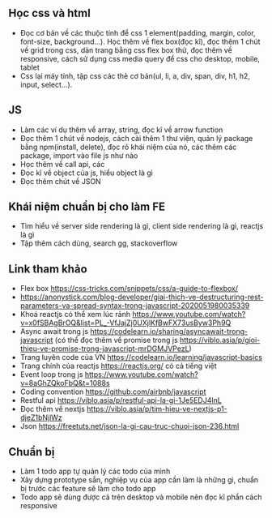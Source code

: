 ## Học css và html

- Đọc cơ bản về các thuộc tính để css 1 element(padding, margin, color, font-size, background...). Học thêm về flex box(đọc kĩ), đọc thêm 1 chút về grid trong css, dàn trang bằng css flex box thử, đọc thêm về responsive, cách sử dụng css media query để css cho desktop, mobile, tablet
- Css lại máy tính, tập css các thẻ cơ bản(ul, li, a, div, span, div, h1, h2, input, select...).

## JS

- Làm các ví dụ thêm về array, string, đọc kĩ về arrow function
- Đọc thêm 1 chút về nodejs, cách cài thêm 1 thư viện, quản lý package bằng npm(install, delete), đọc rõ khái niệm của nó, các thêm các package, import vào file js như nào
- Học thêm về call api, các 
- Đọc kĩ về object của js, hiểu object là gì
- Đọc thêm chút về JSON

## Khái niệm chuẩn bị cho làm FE

- Tìm hiểu về server side rendering là gì, client side rendering là gì, reactjs là gì
- Tập thêm cách dùng, search gg, stackoverflow

## Link tham khảo

- Flex box https://css-tricks.com/snippets/css/a-guide-to-flexbox/
- https://anonystick.com/blog-developer/giai-thich-ve-destructuring-rest-parameters-va-spread-syntax-trong-javascript-2020051980035339
- Khoá reactjs có thể xem lúc rảnh https://www.youtube.com/watch?v=x0fSBAgBrOQ&list=PL_-VfJajZj0UXjlKfBwFX73usByw3Ph9Q
- Async await trong js https://codelearn.io/sharing/asyncawait-trong-javascript (có thể đọc thêm về promise trong js https://viblo.asia/p/gioi-thieu-ve-promise-trong-javascript-mrDGMJVPezL)
- Trang luyên code của VN https://codelearn.io/learning/javascript-basics
- Trang chính của reactjs https://reactjs.org/ có cả tiếng việt
- Event loop trong js https://www.youtube.com/watch?v=8aGhZQkoFbQ&t=1088s
- Coding convention https://github.com/airbnb/javascript
- Restful api https://viblo.asia/p/restful-api-la-gi-1Je5EDJ4lnL
- Đọc thêm về nextjs https://viblo.asia/p/tim-hieu-ve-nextjs-p1-djeZ1bNjlWz
- Json https://freetuts.net/json-la-gi-cau-truc-chuoi-json-236.html

## Chuẩn bị

- Làm 1 todo app tự quản lý các todo của mình
- Xây dựng prototype sẵn, nghiệp vụ của app cần làm là những gì, chuẩn bị trước các feature sẽ làm cho todo app 
- Todo app sẽ dùng được cả trên desktop và mobile nên đọc kĩ phần cách responsive


